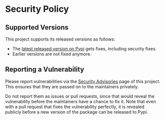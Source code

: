 # Security Policy

## Supported Versions

This project supports its released versions as follows:

- The [latest released version on Pypi](https://pypi.org/project/zhmccli/)
  gets fixes, including security fixes.
- Earlier versions are not fixed anymore.

## Reporting a Vulnerability

Please report vulnerabilities via the
[Security Advisories](https://github.com/zhmcclient/zhmccli/security/advisories)
page of this project. This ensures that they are passed on to the maintainers
privately.

Do not report them as issues or pull requests, since that would reveal the
vulnerability before the maintainers have a chance to fix it. Note that even
with a pull request that fixes the vulnerability perfectly, it is revealed
publicly before a new version of the package can be released to Pypi.
